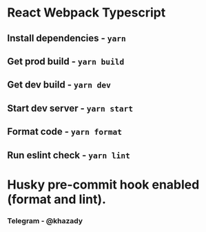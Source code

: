 # React Webpack Typescript

## Install dependencies - `yarn`

## Get prod build - `yarn build`
## Get dev build - `yarn dev`
## Start dev server - `yarn start`

## Format code - `yarn format`
## Run eslint check - `yarn lint`

# Husky pre-commit hook enabled (format and lint).

### Telegram - @khazady
